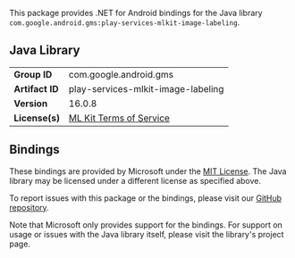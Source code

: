 This package provides .NET for Android bindings for the Java library `com.google.android.gms:play-services-mlkit-image-labeling`.

## Java Library

| | |
|-|-|
| **Group ID** | com.google.android.gms |
| **Artifact ID** | play-services-mlkit-image-labeling |
| **Version** | 16.0.8 |
| **License(s)** | [ML Kit Terms of Service](https://developers.google.com/ml-kit/terms) |

## Bindings

These bindings are provided by Microsoft under the [MIT License](https://opensource.org/licenses/MIT). The Java
library may be licensed under a different license as specified above.

To report issues with this package or the bindings, please visit our [GitHub repository](https://aka.ms/android-libraries).

Note that Microsoft only provides support for the bindings. For support on
usage or issues with the Java library itself, please visit the library's project page.
